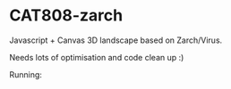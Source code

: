 CAT808-zarch
============

Javascript + Canvas 3D landscape based on Zarch/Virus.

Needs lots of optimisation and code clean up :)

Running: 